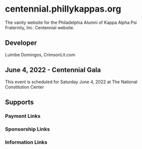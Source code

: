 # centennial.phillykappas.org
The vanity website for the Philadelphia Alumni of Kappa Alpha Psi Fraternity, Inc. Centennial website.

## Developer
Luimbe Domingos, CrimsonLit.com

## June 4, 2022 - Centennial Gala
This event is scheduled for Saturday June 4, 2022 at The National Constitution Center

## Supports

### Payment Links

### Sponsorship Links

### Information Links